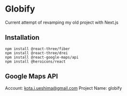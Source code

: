 # Globify

Current attempt of revamping my old project with Next.js

## Installation

```
npm install @react-three/fiber
npm install @react-three/drei
npm install @react-google-maps/api
npm install @heroicons/react
```

## Google Maps API

Account: kota.j.ueshima@gmail.com
Project Name: globify
